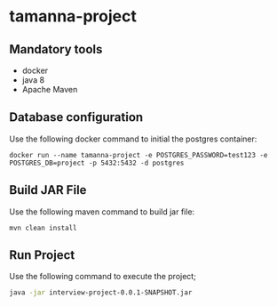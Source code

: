 # tamanna-project

## Mandatory tools
* docker
* java 8
* Apache Maven

## Database configuration

Use the following docker command to initial the postgres container:

```docker
docker run --name tamanna-project -e POSTGRES_PASSWORD=test123 -e POSTGRES_DB=project -p 5432:5432 -d postgres
```

## Build JAR File

Use the following maven command to build jar file:
```maven
mvn clean install
```

## Run Project

Use the following command to execute the project;

```bash
java -jar interview-project-0.0.1-SNAPSHOT.jar
```
